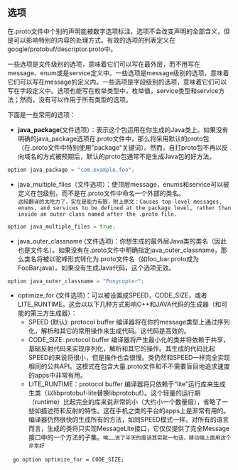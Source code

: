 ## 选项  

在.proto文件中个别的声明能被数字选项标注，选项不会改变声明的全部含义，但是可以影响特别的内容的处理方式。有效的选项的列表定义在google/protobuf/descriptor.proto中。  

一些选项是文件级别的选项，意味着它们可以写在最外层，而不用写在message、enum或是service定义中。一些选项是message级别的选项，意味着它们可以写在message的定义内。一些选项是字段级别的选项，意味着它们可以写在字段定义中。选项也能写在枚举类型中，枚举值，service类型和service方法；然而，没有可以作用于所有类型的选项。  

下面是一些常用的选项：  

* <b>java_package</b>(文件选项）：表示这个包运用在你生成的Java类上。如果没有明确的java_package选项在.proto文件中，那么将采用默认的proto包（在.proto文件中特别使用"package"关键词）。然而，自打proto包不再以反向域名的方式被预期后，默认的proto包通常不是生成Java包的好方法。  

```go
option java_package = "com.example.foo";
```
* java_multiple_files（文件选项）：使顶层message，enums和service可以被定义在包级别，而不是在.proto文件中命名一个外部的类名。  
`这段翻译的太吃力了，实在是能力有限，附上原文：Causes top-level messages, enums, and services to be defined at the package level, rather than inside an outer class named after the .proto file.`  

```go
option java_multiple_files = true;
```

* java_outer_classname (文件选项)：你想生成的最外层Java类的类名（因此也是文件名）。如果没有在.proto文件中明确指定java_outer_classname，那么类名将被以驼峰形式转化为.proto文件名（如foo_bar.proto成为FooBar.java）。如果没有生成Java代码，这个选项无效。  

```go
option java_outer_classname = "Ponycopter";
```

* optimize_for (文件选项)：可以被设置成SPEED，CODE_SIZE，或者LITE_RUNTIME。这会以以下几种方式影响C++和JAVA代码的生成器（和可能的第三方生成器）：  
    - SPEED (默认): protocol buffer 编译器将在你的message类型上通过序列化，解析和其它的常用操作来生成代码。这代码是高效的。  
    - CODE_SIZE: protocol buffer 编译器将产生最小化的类并将依赖于共享，基础反射代码来实现序列化，解析和其它的操作。其生成的代码比起SPEED的来说将很小，但是操作也会很慢。类仍然和SPEED一样完全实现相同的公共API。这模式在包含大量.proto文件和不不需要盲目地追求速度的apps中非常有用。  
    - LITE_RUNTIME：protocol buffer 编译器将只依赖于“lite”运行库来生成生类（以libprotobuf-lite替换libprotobuf）。这个轻量的运行期（runtime）比起完全的库来说非常的小（大约小一个数量级），省略了一些如描述符和反射的特性。这在手机之类的平台的apps上是非常有用的。编译器仍然很快的生成所有的方法，如同SPEED模式一样。对所有的语言而言，生成的类将只实现MessageLite接口，它仅仅提供了完全Message接口中的一个方法的子集。`唉……说了半天的废话其实就一句话，移动端上面用这个非常好`  
    
    ```go
    option optimize_for = CODE_SIZE;
    ```
    
    
